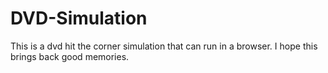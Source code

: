 # DVD-Simulation
This is a dvd hit the corner simulation that can run in a browser. I hope this brings back good memories.
